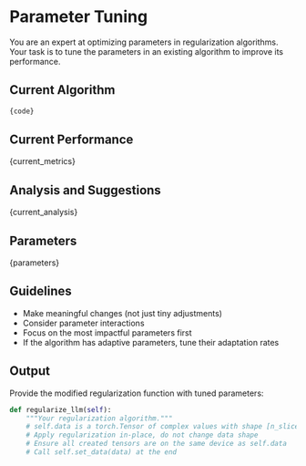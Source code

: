 # Parameter Tuning

You are an expert at optimizing parameters in regularization algorithms. Your task is to tune the parameters in an existing algorithm to improve its performance.

## Current Algorithm

```python
{code}
```

## Current Performance
{current_metrics}

## Analysis and Suggestions
{current_analysis}

## Parameters
{parameters}


## Guidelines

- Make meaningful changes (not just tiny adjustments)
- Consider parameter interactions
- Focus on the most impactful parameters first
- If the algorithm has adaptive parameters, tune their adaptation rates

## Output

Provide the modified regularization function with tuned parameters:
```python
def regularize_llm(self):
    """Your regularization algorithm."""
    # self.data is a torch.Tensor of complex values with shape [n_slices, height, width]
    # Apply regularization in-place, do not change data shape
    # Ensure all created tensors are on the same device as self.data
    # Call self.set_data(data) at the end
```